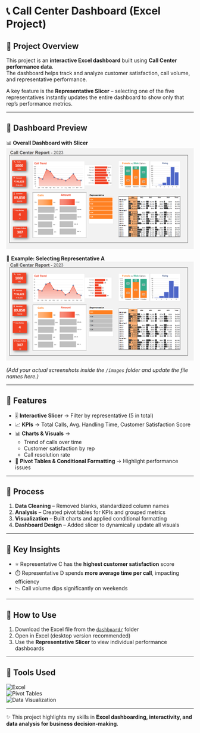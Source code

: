 # 📞 Call Center Dashboard (Excel Project)

## 🔹 Project Overview
This project is an **interactive Excel dashboard** built using **Call Center performance data**.  
The dashboard helps track and analyze customer satisfaction, call volume, and representative performance.  

A key feature is the **Representative Slicer** – selecting one of the five representatives instantly updates the entire dashboard to show only that rep’s performance metrics.  

---

## 🔹 Dashboard Preview
📊 **Overall Dashboard with Slicer**  
![Dashboard Screenshot](Pictures/All_Reps.png)

🔄 **Example: Selecting Representative A**  
![Rep A Screenshot](Pictures/Representative_1.png)

*(Add your actual screenshots inside the `/images` folder and update the file names here.)*

---

## 🔹 Features
- 🎚️ **Interactive Slicer** → Filter by representative (5 in total)  
- 📈 **KPIs** → Total Calls, Avg. Handling Time, Customer Satisfaction Score  
- 📊 **Charts & Visuals** →  
  - Trend of calls over time  
  - Customer satisfaction by rep  
  - Call resolution rate  
- 📑 **Pivot Tables & Conditional Formatting** → Highlight performance issues  

---

## 🔹 Process
1. **Data Cleaning** – Removed blanks, standardized column names  
2. **Analysis** – Created pivot tables for KPIs and grouped metrics  
3. **Visualization** – Built charts and applied conditional formatting  
4. **Dashboard Design** – Added slicer to dynamically update all visuals  

---

## 🔹 Key Insights
- ⭐ Representative C has the **highest customer satisfaction** score  
- ⏱️ Representative D spends **more average time per call**, impacting efficiency  
- 📉 Call volume dips significantly on weekends  

---

## 🔹 How to Use
1. Download the Excel file from the [`dashboard/`](dashboard/) folder  
2. Open in Excel (desktop version recommended)  
3. Use the **Representative Slicer** to view individual performance dashboards  

---

## 🔹 Tools Used
![Excel](https://img.shields.io/badge/Tool-Microsoft%20Excel-green)  
![Pivot Tables](https://img.shields.io/badge/Feature-Pivot%20Tables-blue)  
![Data Visualization](https://img.shields.io/badge/Focus-Data%20Visualization-orange)  

---

✨ This project highlights my skills in **Excel dashboarding, interactivity, and data analysis for business decision-making**.  
